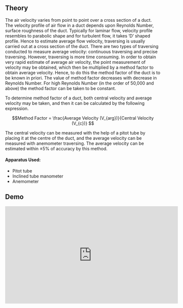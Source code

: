 ## Theory

The air velocity varies from point to point over a cross section of a duct. The velocity profile of air flow in a duct depends upon Reynolds Number, surface roughness of the duct. Typically for laminar flow, velocity profile resembles to parabolic shape and for turbulent flow, it takes ‘D’ shaped profile. Hence to estimate average flow velocity, traversing is usually carried out at a cross section of the duct. There are two types of traversing conducted to measure average velocity: continuous traversing and precise traversing. However, traversing is more time consuming. In order to obtain very rapid estimate of average air velocity, the point measurement of velocity may be obtained, which then be multiplied by a method factor to obtain average velocity.  Hence, to do this the method factor of the duct is to be known in priori. The value of method factor decreases with decrease in Reynolds Number. For high Reynolds Number (in the order of 50,000 and above) the method factor can be taken to be constant.

To determine method factor of a duct, both central velocity and average velocity may be taken, and then it can be calculated by the following expression.

 $$Method Factor = \frac{Average Velocity (V_{arg})}{Central Velocity (V_{c})} $$

 The central velocity can be measured with the help of a pitot tube by placing it at the centre of the duct, and the average velocity can be measured with anemometer traversing. The average velocity can be estimated within ±5% of accuracy by this method.

#### Apparatus Used:
- Pitot tube
- Inclined tube manometer
- Anemometer

## Demo
<div class="iframeDiv"><iframe width="560" height="315" src="http://www.youtube.com/embed/WQ3xs0nNbO4" frameborder="0" allowfullscreen></iframe> </div> 





<script type="text/javascript" src="http://cdn.mathjax.org/mathjax/latest/MathJax.js?config=default"></script>